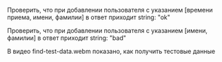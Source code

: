 Проверить, что при добавлении пользователя с указанием [времени приема, имени, фамилии] в ответ приходит string: "ok"

Проверить, что при добавлении пользователя с указанием [имени, фамилии] в ответ приходит string: "bad"

В видео find-test-data.webm показано, как получить тестовые данные 

